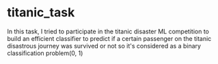 # titanic_task
In this task, I tried to participate in the titanic disaster ML competition to build an efficient classifier to predict if a certain passenger on the titanic disastrous journey was survived or not so it's considered as a binary classification problem(0, 1)
